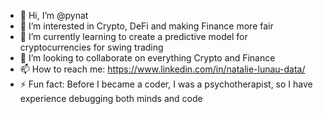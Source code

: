 - 👋 Hi, I’m @pynat
- 👀 I’m interested in Crypto, DeFi and making Finance more fair
- 🌱 I’m currently learning to create a predictive model for cryptocurrencies for swing trading
- 💞️ I’m looking to collaborate on everything Crypto and Finance
- 📫 How to reach me: https://www.linkedin.com/in/natalie-lunau-data/
- ⚡ Fun fact: Before I became a coder, I was a psychotherapist, so I have experience debugging both minds and code

<!---
pynat/pynat is a ✨ special ✨ repository because its `README.md` (this file) appears on your GitHub profile.
You can click the Preview link to take a look at your changes.
--->
